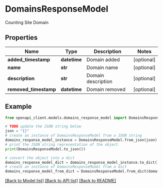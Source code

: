 # DomainsResponseModel

Counting Site Domain

## Properties

Name | Type | Description | Notes
------------ | ------------- | ------------- | -------------
**added_timestamp** | **datetime** | Domain added | [optional] 
**name** | **str** | Domain name | [optional] 
**description** | **str** | Domain description | [optional] 
**removed_timestamp** | **datetime** | Domain removed | [optional] 

## Example

```python
from openapi_client.models.domains_response_model import DomainsResponseModel

# TODO update the JSON string below
json = "{}"
# create an instance of DomainsResponseModel from a JSON string
domains_response_model_instance = DomainsResponseModel.from_json(json)
# print the JSON string representation of the object
print(DomainsResponseModel.to_json())

# convert the object into a dict
domains_response_model_dict = domains_response_model_instance.to_dict()
# create an instance of DomainsResponseModel from a dict
domains_response_model_from_dict = DomainsResponseModel.from_dict(domains_response_model_dict)
```
[[Back to Model list]](../README.md#documentation-for-models) [[Back to API list]](../README.md#documentation-for-api-endpoints) [[Back to README]](../README.md)


